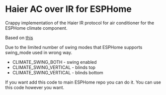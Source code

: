 # Haier AC over IR for ESPHome

Crappy implementation of the Haier IR protocol for air conditioner for the ESPHome climate component.

Based on [this](https://github.com/crankyoldgit/IRremoteESP8266/issues/404)

Due to the limited number of swing modes that ESPHome supports swing_mode used in wrong way.

- CLIMATE_SWING_BOTH - swing enabled
- CLIMATE_SWING_VERTICAL - blinds top  
- CLIMATE_SWING_VERTICAL - blinds bottom

If you want add this code to main ESPHome repo you can do it.
You can use this code however you want.
